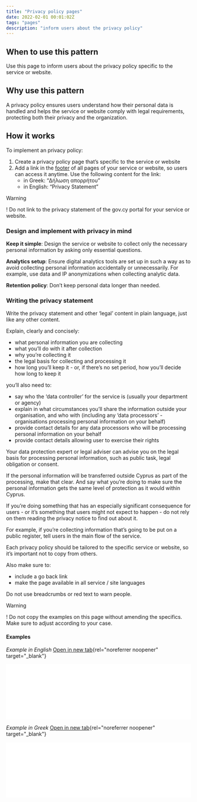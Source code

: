 ```yaml
---
title: "Privacy policy pages"
date: 2022-02-01 00:01:02Z
tags: "pages"
description: "inform users about the privacy policy"
---
```


## When to use this pattern
Use this page to inform users about the privacy policy specific to the service or website. 

## Why use this pattern
A privacy policy ensures users understand how their personal data is handled and helps the service or website comply with legal requirements, protecting both their privacy and the organization. 

## How it works

To implement an privacy policy:

1. Create a privacy policy page that’s specific to the service or website  
2. Add a link in the [footer](../../components/footer/) of all pages of your service or website, so users can access it anytime. Use the following content for the link: 
	- in Greek: “Δήλωση απορρήτου” 
	- in English: “Privacy Statement”

<div class="govcy-alert-notification govcy-br-5 govcy-br-info govcy-px-0">
    <div class="govcy-alert-notification-header govcy-fw-bold govcy-bg-info govcy-fs-4">Warning</div>
    <div class="govcy-alert-notification-body">
        <p class="govcy-pl-4 govcy-pt-6">
		<span class="govcy-warning-text govcy-d-inline">
			<span class="govcy-warning-text-icon" aria-hidden="true">!</span></span>
			Do not link to the privacy statement of the gov.cy portal for your service or website. 
		</p>
    </div>
</div>

### Design and implement with privacy in mind 
**Keep it simple**: Design the service or website to collect only the necessary personal information by asking only essential questions. 

**Analytics setup**: Ensure digital analytics tools are set up in such a way as to avoid collecting personal information accidentally or unnecessarily. For example, use data and IP anonymizations when collecting analytic data. 

**Retention policy**: Don’t keep personal data longer than needed.  

### Writing the privacy statement 

Write the privacy statement and other ‘legal’ content in plain language, just like any other content. 

Explain, clearly and concisely: 
- what personal information you are collecting 
- what you’ll do with it after collection 
- why you’re collecting it  
- the legal basis for collecting and processing it 
- how long you’ll keep it - or, if there’s no set period, how you’ll decide how long to keep it 

you’ll also need to: 
- say who the ‘data controller’ for the service is (usually your department or agency) 
- explain in what circumstances you’ll share the information outside your organisation, and who with (including any ‘data processors’ - organisations processing personal information on your behalf) 
- provide contact details for any data processors who will be processing personal information on your behalf 
- provide contact details allowing user to exercise their rights  

Your data protection expert or legal adviser can advise you on the legal basis for processing personal information, such as public task, legal obligation or consent. 

If the personal information will be transferred outside Cyprus as part of the processing, make that clear. And say what you’re doing to make sure the personal information gets the same level of protection as it would within Cyprus. 

If you’re doing something that has an especially significant consequence for users - or it’s something that users might not expect to happen - do not rely on them reading the privacy notice to find out about it. 

For example, if you’re collecting information that’s going to be put on a public register, tell users in the main flow of the service. 

Each privacy policy should be tailored to the specific service or website, so it’s important not to copy from others. 

Also make sure to: 
- include a go back link 
- make the page available in all service / site languages  

Do not use breadcrumbs or red text to warn people. 

<div class="govcy-alert-notification govcy-br-5 govcy-br-info govcy-px-0">
    <div class="govcy-alert-notification-header govcy-fw-bold govcy-bg-info govcy-fs-4">Warning</div>
    <div class="govcy-alert-notification-body">
        <p class="govcy-pl-4 govcy-pt-6">
		<span class="govcy-warning-text govcy-d-inline">
			<span class="govcy-warning-text-icon" aria-hidden="true">!</span></span>
			Do not copy the examples on this page without amending the specifics. Make sure to adjust according to your case.
		</p>
    </div>
</div>

#### Examples

*Example in English*
[Open in new tab](../../samples/privacy-en/){rel="noreferrer noopener" target="_blank"}

<iframe src="../../samples/privacy-en/" width="100%" frameborder="0" scrolling="no" class="govcy-br-1 govcy-br-standard govcy-mb-4" onload="resizeIframe(this)"></iframe>


*Example in Greek*
[Open in new tab](../../samples/privacy-el/){rel="noreferrer noopener" target="_blank"}

<iframe src="../../samples/privacy-el/" width="100%" frameborder="0" scrolling="no" class="govcy-br-1 govcy-br-standard govcy-mb-4" onload="resizeIframe(this)"></iframe>

